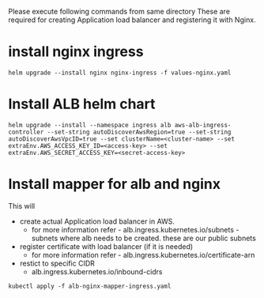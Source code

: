 Please execute following commands from same directory
These are required for creating Application load balancer and registering it with Nginx.

# install nginx ingress
```
helm upgrade --install nginx nginx-ingress -f values-nginx.yaml
```

# Install ALB helm chart
```
helm upgrade --install --namespace ingress alb aws-alb-ingress-controller --set-string autoDiscoverAwsRegion=true --set-string autoDiscoverAwsVpcID=true --set clusterName=<cluster-name> --set extraEnv.AWS_ACCESS_KEY_ID=<access-key> --set extraEnv.AWS_SECRET_ACCESS_KEY=<secret-access-key>
```

# Install mapper for alb and nginx
This will 
- create actual Application load balancer in AWS.
  - for more information refer - alb.ingress.kubernetes.io/subnets - subnets where alb needs to be created. these are our public subnets
- register certificate with load balancer (if it is needed)
  - for more information refer - alb.ingress.kubernetes.io/certificate-arn
- restict to specific CIDR
  - alb.ingress.kubernetes.io/inbound-cidrs
```
kubectl apply -f alb-nginx-mapper-ingress.yaml
```
